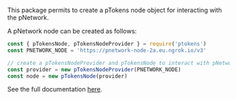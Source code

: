 This package permits to create a pTokens node object for interacting with the pNetwork.

A pNetwork node can be created as follows:
```ts
const { pTokensNode, pTokensNodeProvider } = require('ptokens')
const PNETWORK_NODE = 'https://pnetwork-node-2a.eu.ngrok.io/v3'

// create a pTokensNodeProvider and pTokensNode to interact with pNetwork
const provider = new pTokensNodeProvider(PNETWORK_NODE)
const node = new pTokensNode(provider)
```

See the full documentation [here](https://pnetwork-association.github.io/ptokens.js/modules/pTokens_Node.html).